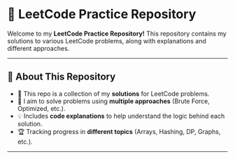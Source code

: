 # 🚀 LeetCode Practice Repository

Welcome to my **LeetCode Practice Repository!** This repository contains my solutions to various LeetCode problems, along with explanations and different approaches.

---

## 📌 **About This Repository**
- 📂 This repo is a collection of my **solutions** for LeetCode problems.
- 🚀 I aim to solve problems using **multiple approaches** (Brute Force, Optimized, etc.).
- 💡 Includes **code explanations** to help understand the logic behind each solution.
- 🏆 Tracking progress in **different topics** (Arrays, Hashing, DP, Graphs, etc.).

---


